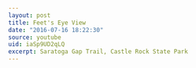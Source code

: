 ```yaml
---
layout: post
title: Feet's Eye View
date: "2016-07-16 18:22:30"
source: youtube
uid: iaSp9UD2qLQ
excerpt: Saratoga Gap Trail, Castle Rock State Park
---
```

